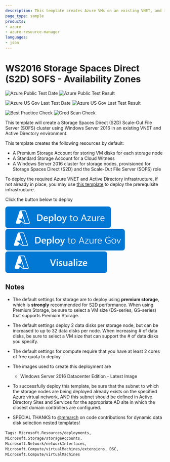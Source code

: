 ```yaml
---
description: This template creates Azure VMs on an existing VNET, and it provisions them as a Windows Server 2016 Storage Spaces Direct (S2D) Scale-Out File Server (SOFS) cluster.
page_type: sample
products:
- azure
- azure-resource-manager
languages:
- json
---
```

# WS2016 Storage Spaces Direct (S2D) SOFS - Availability Zones

![Azure Public Test Date](https://azurequickstartsservice.blob.core.windows.net/badges/demos/storage-spaces-direct-md-zones/PublicLastTestDate.svg)
![Azure Public Test Result](https://azurequickstartsservice.blob.core.windows.net/badges/demos/storage-spaces-direct-md-zones/PublicDeployment.svg)

![Azure US Gov Last Test Date](https://azurequickstartsservice.blob.core.windows.net/badges/demos/storage-spaces-direct-md-zones/FairfaxLastTestDate.svg)
![Azure US Gov Last Test Result](https://azurequickstartsservice.blob.core.windows.net/badges/demos/storage-spaces-direct-md-zones/FairfaxDeployment.svg)

![Best Practice Check](https://azurequickstartsservice.blob.core.windows.net/badges/demos/storage-spaces-direct-md-zones/BestPracticeResult.svg)
![Cred Scan Check](https://azurequickstartsservice.blob.core.windows.net/badges/demos/storage-spaces-direct-md-zones/CredScanResult.svg)

This template will create a Storage Spaces Direct (S2D) Scale-Out File Server (SOFS) cluster using Windows Server 2016 in an existing VNET and Active Directory environment.

This template creates the following resources by default:

+	A Premium Storage Account for storing VM disks for each storage node
+   A Standard Storage Account for a Cloud Witness
+	A Windows Server 2016 cluster for storage nodes, provisioned for Storage Spaces Direct (S2D) and the Scale-Out File Server (SOFS) role

To deploy the required Azure VNET and Active Directory infrastructure, if not already in place, you may use [this template](https://github.com/Azure/azure-quickstart-templates/tree/master/application-workloads/active-directory/active-directory-new-domain-ha-2-dc-zones) to deploy the prerequisite infrastructure.

Click the button below to deploy

[![Deploy to Azure](https://raw.githubusercontent.com/Azure/azure-quickstart-templates/master/1-CONTRIBUTION-GUIDE/images/deploytoazure.svg?sanitize=true)](https://portal.azure.com/#create/Microsoft.Template/uri/https%3A%2F%2Fraw.githubusercontent.com%2FAzure%2Fazure-quickstart-templates%2Fmaster%2Fdemos%2Fstorage-spaces-direct-md-zones%2Fazuredeploy.json)
[![Deploy To Azure US Gov](https://raw.githubusercontent.com/Azure/azure-quickstart-templates/master/1-CONTRIBUTION-GUIDE/images/deploytoazuregov.svg?sanitize=true)](https://portal.azure.us/#create/Microsoft.Template/uri/https%3A%2F%2Fraw.githubusercontent.com%2FAzure%2Fazure-quickstart-templates%2Fmaster%2Fdemos%2Fstorage-spaces-direct-md-zones%2Fazuredeploy.json)
[![Visualize](https://raw.githubusercontent.com/Azure/azure-quickstart-templates/master/1-CONTRIBUTION-GUIDE/images/visualizebutton.svg?sanitize=true)](http://armviz.io/#/?load=https%3A%2F%2Fraw.githubusercontent.com%2FAzure%2Fazure-quickstart-templates%2Fmaster%2Fdemos%2Fstorage-spaces-direct-md-zones%2Fazuredeploy.json)

## Notes

+	The default settings for storage are to deploy using **premium storage**, which is **strongly** recommended for S2D performance.  When using Premium Storage, be sure to select a VM size (DS-series, GS-series) that supports Premium Storage.

+   The default settings deploy 2 data disks per storage node, but can be increased to up to 32 data disks per node.  When increasing # of data disks, be sure to select a VM size that can support the # of data disks you specify.

+ 	The default settings for compute require that you have at least 2 cores of free quota to deploy.

+ 	The images used to create this deployment are
	+ 	Windows Server 2016 Datacenter Edition - Latest Image

+	To successfully deploy this template, be sure that the subnet to which the storage nodes are being deployed already exists on the specified Azure virtual network, AND this subnet should be defined in Active Directory Sites and Services for the appropriate AD site in which the closest domain controllers are configured.

+ SPECIAL THANKS to [@mmarch](https://github.com/mmarch) on code contributions for dynamic data disk selection nested templates!

`Tags: Microsoft.Resources/deployments, Microsoft.Storage/storageAccounts, Microsoft.Network/networkInterfaces, Microsoft.Compute/virtualMachines/extensions, DSC, Microsoft.Compute/virtualMachines`
